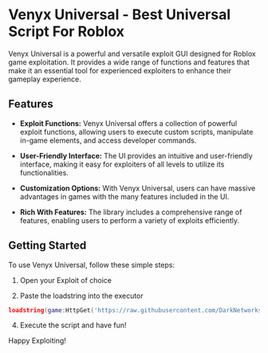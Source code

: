 # Venyx Universal - Best Universal Script For Roblox

Venyx Universal is a powerful and versatile exploit GUI designed for Roblox game exploitation. It provides a wide range of functions and features that make it an essential tool for experienced exploiters to enhance their gameplay experience.

## Features

- **Exploit Functions:** Venyx Universal offers a collection of powerful exploit functions, allowing users to execute custom scripts, manipulate in-game elements, and access developer commands.

- **User-Friendly Interface:** The UI provides an intuitive and user-friendly interface, making it easy for exploiters of all levels to utilize its functionalities.

- **Customization Options:** With Venyx Universal, users can have massive advantages in games with the many features included in the UI.

- **Rich With Features:** The library includes a comprehensive range of features, enabling users to perform a variety of exploits efficiently.

## Getting Started

To use Venyx Universal, follow these simple steps:

1. Open your Exploit of choice

2. Paste the loadstring into the executor
```lua
loadstring(game:HttpGet('https://raw.githubusercontent.com/DarkNetworks/Veyx-Universal/main/Venyx-Universal.lua'))()
```
4. Execute the script and have fun!

Happy Exploiting! 
